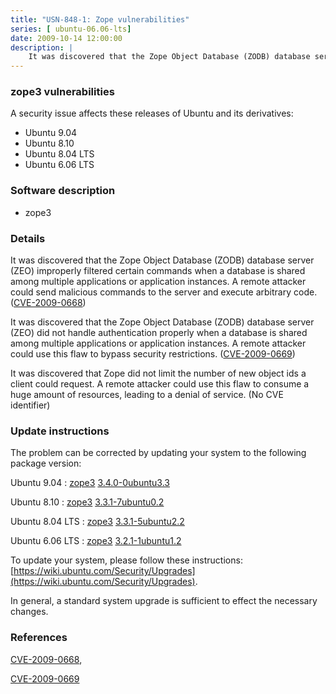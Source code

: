 ```yaml
---
title: "USN-848-1: Zope vulnerabilities"
series: [ ubuntu-06.06-lts]
date: 2009-10-14 12:00:00
description: |
    It was discovered that the Zope Object Database (ZODB) database server (ZEO) improperly filtered certain commands when a database is shared among multiple applications or application instances. A remote attacker could send malicious commands to the server and execute arbitrary code. ([CVE-2009-0668](http://people.ubuntu.com/~ubuntu-security/cve/CVE-2009-0668))
--- 
```

 
### zope3 vulnerabilities

A security issue affects these releases of Ubuntu and its derivatives:

* Ubuntu 9.04
* Ubuntu 8.10
* Ubuntu 8.04 LTS
* Ubuntu 6.06 LTS

### Software description

* zope3 

### Details

It was discovered that the Zope Object Database (ZODB) database server (ZEO) improperly filtered certain commands when a database is shared among multiple applications or application instances. A remote attacker could send malicious commands to the server and execute arbitrary code. ([CVE-2009-0668](http://people.ubuntu.com/~ubuntu-security/cve/CVE-2009-0668))

It was discovered that the Zope Object Database (ZODB) database server (ZEO) did not handle authentication properly when a database is shared among multiple applications or application instances. A remote attacker could use this flaw to bypass security restrictions. ([CVE-2009-0669](http://people.ubuntu.com/~ubuntu-security/cve/CVE-2009-0669))

It was discovered that Zope did not limit the number of new object ids a client could request. A remote attacker could use this flaw to consume a huge amount of resources, leading to a denial of service. (No CVE identifier) 

### Update instructions

The problem can be corrected by updating your system to the following package version:

Ubuntu 9.04
 : [zope3](https://launchpad.net/ubuntu/+source/zope3) <span> [3.4.0-0ubuntu3.3](https://launchpad.net/ubuntu/+source/zope3/3.4.0-0ubuntu3.3) </span> 

Ubuntu 8.10
 : [zope3](https://launchpad.net/ubuntu/+source/zope3) <span> [3.3.1-7ubuntu0.2](https://launchpad.net/ubuntu/+source/zope3/3.3.1-7ubuntu0.2) </span> 

Ubuntu 8.04 LTS
 : [zope3](https://launchpad.net/ubuntu/+source/zope3) <span> [3.3.1-5ubuntu2.2](https://launchpad.net/ubuntu/+source/zope3/3.3.1-5ubuntu2.2) </span> 

Ubuntu 6.06 LTS
 : [zope3](https://launchpad.net/ubuntu/+source/zope3) <span> [3.2.1-1ubuntu1.2](https://launchpad.net/ubuntu/+source/zope3/3.2.1-1ubuntu1.2) </span> 

To update your system, please follow these instructions: [https://wiki.ubuntu.com/Security/Upgrades](https://wiki.ubuntu.com/Security/Upgrades).

In general, a standard system upgrade is sufficient to effect the necessary changes. 

### References

 [CVE-2009-0668](http://people.ubuntu.com/~ubuntu-security/cve/CVE-2009-0668), 

 [CVE-2009-0669](http://people.ubuntu.com/~ubuntu-security/cve/CVE-2009-0669)
 
